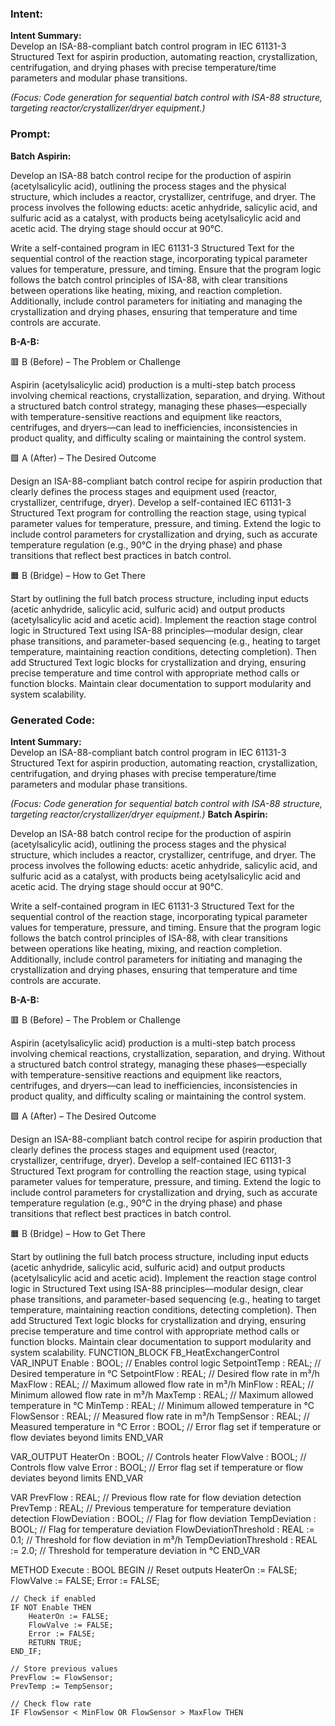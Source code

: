 ### Intent:
**Intent Summary:**  
Develop an ISA-88-compliant batch control program in IEC 61131-3 Structured Text for aspirin production, automating reaction, crystallization, centrifugation, and drying phases with precise temperature/time parameters and modular phase transitions.  

*(Focus: Code generation for sequential batch control with ISA-88 structure, targeting reactor/crystallizer/dryer equipment.)*

### Prompt:
**Batch Aspirin:**

Develop an ISA-88 batch control recipe for the production of aspirin (acetylsalicylic acid), outlining the process stages and the physical structure, which includes a reactor, crystallizer, centrifuge, and dryer. The process involves the following educts: acetic anhydride, salicylic acid, and sulfuric acid as a catalyst, with products being acetylsalicylic acid and acetic acid. The drying stage should occur at 90°C.

Write a self-contained program in IEC 61131-3 Structured Text for the sequential control of the reaction stage, incorporating typical parameter values for temperature, pressure, and timing. Ensure that the program logic follows the batch control principles of ISA-88, with clear transitions between operations like heating, mixing, and reaction completion. Additionally, include control parameters for initiating and managing the crystallization and drying phases, ensuring that temperature and time controls are accurate.

**B-A-B:**

🟥 B (Before) – The Problem or Challenge

Aspirin (acetylsalicylic acid) production is a multi-step batch process involving chemical reactions, crystallization, separation, and drying. Without a structured batch control strategy, managing these phases—especially with temperature-sensitive reactions and equipment like reactors, centrifuges, and dryers—can lead to inefficiencies, inconsistencies in product quality, and difficulty scaling or maintaining the control system.

🟩 A (After) – The Desired Outcome

Design an ISA-88-compliant batch control recipe for aspirin production that clearly defines the process stages and equipment used (reactor, crystallizer, centrifuge, dryer). Develop a self-contained IEC 61131-3 Structured Text program for controlling the reaction stage, using typical parameter values for temperature, pressure, and timing. Extend the logic to include control parameters for crystallization and drying, such as accurate temperature regulation (e.g., 90°C in the drying phase) and phase transitions that reflect best practices in batch control.

🟧 B (Bridge) – How to Get There

Start by outlining the full batch process structure, including input educts (acetic anhydride, salicylic acid, sulfuric acid) and output products (acetylsalicylic acid and acetic acid). Implement the reaction stage control logic in Structured Text using ISA-88 principles—modular design, clear phase transitions, and parameter-based sequencing (e.g., heating to target temperature, maintaining reaction conditions, detecting completion). Then add Structured Text logic blocks for crystallization and drying, ensuring precise temperature and time control with appropriate method calls or function blocks. Maintain clear documentation to support modularity and system scalability.

### Generated Code:
**Intent Summary:**  
Develop an ISA-88-compliant batch control program in IEC 61131-3 Structured Text for aspirin production, automating reaction, crystallization, centrifugation, and drying phases with precise temperature/time parameters and modular phase transitions.  

*(Focus: Code generation for sequential batch control with ISA-88 structure, targeting reactor/crystallizer/dryer equipment.)*
**Batch Aspirin:**

Develop an ISA-88 batch control recipe for the production of aspirin (acetylsalicylic acid), outlining the process stages and the physical structure, which includes a reactor, crystallizer, centrifuge, and dryer. The process involves the following educts: acetic anhydride, salicylic acid, and sulfuric acid as a catalyst, with products being acetylsalicylic acid and acetic acid. The drying stage should occur at 90°C.

Write a self-contained program in IEC 61131-3 Structured Text for the sequential control of the reaction stage, incorporating typical parameter values for temperature, pressure, and timing. Ensure that the program logic follows the batch control principles of ISA-88, with clear transitions between operations like heating, mixing, and reaction completion. Additionally, include control parameters for initiating and managing the crystallization and drying phases, ensuring that temperature and time controls are accurate.

**B-A-B:**

🟥 B (Before) – The Problem or Challenge

Aspirin (acetylsalicylic acid) production is a multi-step batch process involving chemical reactions, crystallization, separation, and drying. Without a structured batch control strategy, managing these phases—especially with temperature-sensitive reactions and equipment like reactors, centrifuges, and dryers—can lead to inefficiencies, inconsistencies in product quality, and difficulty scaling or maintaining the control system.

🟩 A (After) – The Desired Outcome

Design an ISA-88-compliant batch control recipe for aspirin production that clearly defines the process stages and equipment used (reactor, crystallizer, centrifuge, dryer). Develop a self-contained IEC 61131-3 Structured Text program for controlling the reaction stage, using typical parameter values for temperature, pressure, and timing. Extend the logic to include control parameters for crystallization and drying, such as accurate temperature regulation (e.g., 90°C in the drying phase) and phase transitions that reflect best practices in batch control.

🟧 B (Bridge) – How to Get There

Start by outlining the full batch process structure, including input educts (acetic anhydride, salicylic acid, sulfuric acid) and output products (acetylsalicylic acid and acetic acid). Implement the reaction stage control logic in Structured Text using ISA-88 principles—modular design, clear phase transitions, and parameter-based sequencing (e.g., heating to target temperature, maintaining reaction conditions, detecting completion). Then add Structured Text logic blocks for crystallization and drying, ensuring precise temperature and time control with appropriate method calls or function blocks. Maintain clear documentation to support modularity and system scalability.
FUNCTION_BLOCK FB_HeatExchangerControl
VAR_INPUT
    Enable : BOOL; // Enables control logic
    SetpointTemp : REAL; // Desired temperature in °C
    SetpointFlow : REAL; // Desired flow rate in m³/h
    MaxFlow : REAL; // Maximum allowed flow rate in m³/h
    MinFlow : REAL; // Minimum allowed flow rate in m³/h
    MaxTemp : REAL; // Maximum allowed temperature in °C
    MinTemp : REAL; // Minimum allowed temperature in °C
    FlowSensor : REAL; // Measured flow rate in m³/h
    TempSensor : REAL; // Measured temperature in °C
    Error : BOOL; // Error flag set if temperature or flow deviates beyond limits
END_VAR

VAR_OUTPUT
    HeaterOn : BOOL; // Controls heater
    FlowValve : BOOL; // Controls flow valve
    Error : BOOL; // Error flag set if temperature or flow deviates beyond limits
END_VAR

VAR
    PrevFlow : REAL; // Previous flow rate for flow deviation detection
    PrevTemp : REAL; // Previous temperature for temperature deviation detection
    FlowDeviation : BOOL; // Flag for flow deviation
    TempDeviation : BOOL; // Flag for temperature deviation
    FlowDeviationThreshold : REAL := 0.1; // Threshold for flow deviation in m³/h
    TempDeviationThreshold : REAL := 2.0; // Threshold for temperature deviation in °C
END_VAR

METHOD Execute : BOOL
BEGIN
    // Reset outputs
    HeaterOn := FALSE;
    FlowValve := FALSE;
    Error := FALSE;

    // Check if enabled
    IF NOT Enable THEN
        HeaterOn := FALSE;
        FlowValve := FALSE;
        Error := FALSE;
        RETURN TRUE;
    END_IF;

    // Store previous values
    PrevFlow := FlowSensor;
    PrevTemp := TempSensor;

    // Check flow rate
    IF FlowSensor < MinFlow OR FlowSensor > MaxFlow THEN
